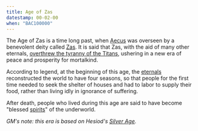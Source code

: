 ```yaml
---
title: Age of Zas
datestamp: 00-02-00
when: "BAC100000"
---
```


The Age of Zas is a time long past, when [Aecus](../locales/aecus) was overseen by a benevolent deity called [Zas](../dossiers/zas). It is said that Zas, with the aid of many other eternals, [overthrew the tyranny of the Titans](titanomachy), ushering in a new era of peace and prosperity for mortalkind.

According to legend, at the beginning of this age, the [eternals](../creatures/eternals) reconstructed the world to have four seasons, so that people for the first time needed to seek the shelter of houses and had to labor to supply their food, rather than living idly in ignorance of suffering.

After death, people who lived during this age are said to have become "blessed [spirits](../creatures/spirits)" of the underworld.

*GM's note: this era is based on Hesiod's [Silver Age](https://en.wikipedia.org/wiki/Silver_age).*
